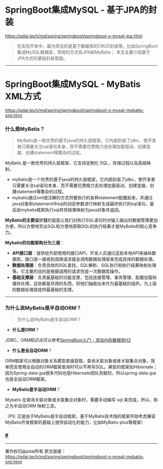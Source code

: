 # SpringBoot集成MySQL - 基于JPA的封装

https://pdai.tech/md/spring/springboot/springboot-x-mysql-jpa.html

> 在实际开发中，最为常见的是基于数据库的CRUD封装等，比如SpringBoot集成MySQL数据库，常用的方式有JPA和MyBatis； 本文主要介绍基于JPA方式的基础封装思路。

------

# SpringBoot集成MySQL - MyBatis XML方式

https://pdai.tech/md/spring/springboot/springboot-x-mysql-mybatis-xml.html

### 什么是MyBatis？

> MyBatis是一款优秀的基于java的持久层框架，它内部封装了jdbc，使开发者只需要关注sql语句本身，而不需要花费精力去处理加载驱动、创建连接、创建statement等繁杂的过程。

MyBatis 是一款优秀的持久层框架，它支持定制化 SQL、存储过程以及高级映射。

- mybatis是一个优秀的基于java的持久层框架，它内部封装了jdbc，使开发者只需要关注sql语句本身，而不需要花费精力去处理加载驱动、创建连接、创建statement等繁杂的过程。
- mybatis通过xml或注解的方式将要执行的各种statement配置起来，并通过java对象和statement中sql的动态参数进行映射生成最终执行的sql语句，最后由mybatis框架执行sql并将结果映射为java对象并返回。

**MyBatis的主要设计目**的就是让我们对执行SQL语句时对输入输出的数据管理更加方便，所以方便地写出SQL和方便地获取SQL的执行结果才是MyBatis的核心竞争力。

**Mybatis的功能架构分为三层**：

- **API接口层**：提供给外部使用的接口API，开发人员通过这些本地API来操纵数据库。接口层一接收到调用请求就会调用数据处理层来完成具体的数据处理。
- **数据处理层**：负责具体的SQL查找、SQL解析、SQL执行和执行结果映射处理等。它主要的目的是根据调用的请求完成一次数据库操作。
- **基础支撑层**：负责最基础的功能支撑，包括连接管理、事务管理、配置加载和缓存处理，这些都是共用的东西，将他们抽取出来作为最基础的组件。为上层的数据处理层提供最基础的支撑。

------

### 为什么说MyBatis是半自动ORM？

> 为什么说MyBatis是半自动ORM？

- **什么是ORM**？

JDBC，ORM知识点可以参考[SpringBoot入门 - 添加内存数据库H2]()

- **什么是全自动ORM**？

ORM框架可以根据对象关系模型直接获取，查询关联对象或者关联集合对象，简单而言使用全自动的ORM框架查询时可以不再写SQL。典型的框架如Hibernate； 因为Spring-data-jpa很多代码也是Hibernate团队贡献的，所以spring-data-jpa也是全自动ORM框架。

- **MyBatis是半自动ORM**？

Mybatis 在查询关联对象或关联集合对象时，需要手动编写 sql 来完成，所以，称之为半自动ORM 映射工具。

（PS: 正是由于MyBatis是半自动框架，基于MyBatis技术栈的框架开始考虑兼容MyBatis开发框架的基础上提供自动化的能力，比如MyBatis-plus等框架）

### [#](#mybatis栈技术演进)

------

著作权归@pdai所有 原文链接：https://pdai.tech/md/spring/springboot/springboot-x-mysql-mybatis-xml.html